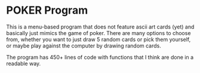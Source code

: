 # POKER Program

This is a menu-based program that does not feature ascii art cards (yet) and basically
just mimics the game of poker. There are many options to choose from, whether you want
to just draw 5 random cards or pick them yourself, or maybe play against the computer
by drawing random cards.

The program has 450+ lines of code with functions that I think are done in a readable way.